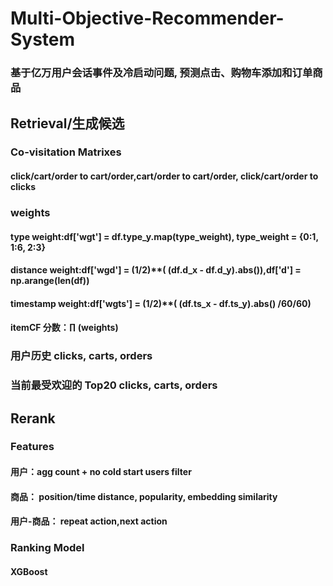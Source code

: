 # Multi-Objective-Recommender-System
### 基于亿万用户会话事件及冷启动问题, 预测点击、购物车添加和订单商品
## Retrieval/生成候选
### Co-visitation Matrixes
#### click/cart/order to cart/order,cart/order to cart/order, click/cart/order to clicks
### weights
#### type weight:df['wgt'] = df.type_y.map(type_weight), type_weight = {0:1, 1:6, 2:3} 
#### distance weight:df['wgd'] = (1/2)**( (df.d_x - df.d_y).abs()),df['d'] = np.arange(len(df))  
#### timestamp weight:df['wgts'] = (1/2)**( (df.ts_x - df.ts_y).abs() /60/60)
#### itemCF 分数：∏ (weights)
### 用户历史 clicks, carts, orders 
###  当前最受欢迎的 Top20 clicks, carts, orders
## Rerank
### Features
#### 用户：agg count + no cold start users filter
#### 商品： position/time distance, popularity, embedding similarity 
#### 用户-商品： repeat action,next action
### Ranking Model
#### XGBoost
